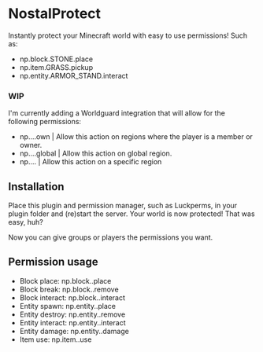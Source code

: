 # NostalProtect
 Instantly protect your Minecraft world with easy to use permissions! Such as:
 
 - np.block.STONE.place
 - np.item.GRASS.pickup
 - np.entity.ARMOR_STAND.interact
 
 ### WIP
 
 I'm currently adding a Worldguard integration that will allow for the following permissions:
 
 - np.<type>.<material>.<action>.own  | Allow this action on regions where the player is a member or owner.
 - np.<type>.<material>.<action>.global | Allow this action on global region.
 - np.<type>.<material>.<action>.<region> | Allow this action on a specific region

## Installation
Place this plugin and permission manager, such as Luckperms, in your plugin folder and (re)start the server. Your world is now protected! That was easy, huh?

Now you can give groups or players the permissions you want.

## Permission usage

- Block place: np.block.<material>.place
- Block break: np.block.<material>.remove
- Block interact: np.block.<material>.interact
- Entity spawn: np.entity.<type>.place
- Entity destroy: np.entity.<type>.remove
- Entity interact: np.entity.<type>.interact
- Entity damage: np.entity.<type>.damage
- Item use: np.item.<material>.use
